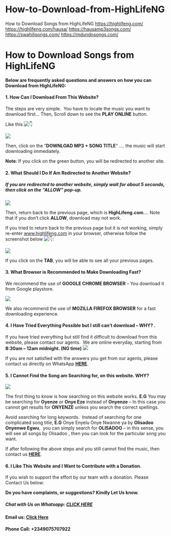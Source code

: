 # How-to-Download-from-HighLifeNG
How to Download Songs from HighLifeNG
https://highlifeng.com/
https://highlifeng.com/hausa/
https://hausamp3songs.com/
https://swahilisongs.com/
https://mdundosongs.com/

How to Download Songs from HighLifeNG
======================================

**Below are frequently asked questions and answers on how you can Download from HighLifeNG:**

#### **1\. How Can I Download From This Website?** 

The steps are very simple.  You have to locate the music you want to download first… Then, Scroll down to see the **PLAY ONLINE** button.

Like this ![👇](https://s.w.org/images/core/emoji/14.0.0/svg/1f447.svg)

![](https://i0.wp.com/highlifeng.com/wp-content/uploads/2021/04/PicsArt_04-11-11.27.39.gif?resize=696%2C913&ssl=1)

Then, click on the “**DOWNLOAD MP3 + SONG TITLE**” …. the music will start downloading immediately.

**Note**: If you click on the green button, you will be redirected to another site.

#### **2\. What Should I Do If Am Redirected to Another Website?** 

##### If you are redirected to another website, simply wait for about 5 seconds, then click on the “**ALLOW”** pop-up.

![](https://i0.wp.com/highlifeng.com/wp-content/uploads/2020/07/Screenshot_20200710-164935.png?resize=300%2C150&ssl=1)

Then, return back to the previous page, which is **HighLifeng.com**…. Note that if you don’t click **ALLOW**, download may not work.

If you tried to return back to the previous page but it is not working, simply re-enter www.highlifeng.com in your browser, otherwise follow the screenshot below ![👇](https://s.w.org/images/core/emoji/14.0.0/svg/1f447.svg):

![](https://i0.wp.com/highlifeng.com/wp-content/uploads/2020/07/Screenshot_20200710-165552.png?resize=200%2C300&ssl=1)

If you click on the **TAB**, you will be able to see all your previous pages.

#### **3\. What Browser is Recommended to Make Downloading Fast?** 

We recommend the use of **GOOGLE CHROME BROWSER** – You download it from Google playstore.

![](https://i0.wp.com/highlifeng.com/wp-content/uploads/2020/07/images-69.jpeg?resize=300%2C168&ssl=1)

We also recommend the use of **MOZILLA FIREFOX BROWSER** for a fast downloading experience.

#### **4\. I Have Tried Everything Possible but I still can’t download – WHY? .**

If you have tried everything but still find it difficult to download from this website, please contact our agents.  We are online everyday, starting from **8:30am – 12am midnight. (NG time)** ![](https://i0.wp.com/highlifeng.com/wp-content/uploads/2020/07/Screenshot_20200710-170600.png?resize=300%2C208&ssl=1)

If you are not satisfied with the answers you get from our agents, please contact us directly on WhatsApp [**HERE**](https://wa.me/2349067945452?text=Hello%20HighLifeng!).

#### **5\. I Cannot Find the Song am Searching for, on this website. WHY?** 

![](https://i0.wp.com/highlifeng.com/wp-content/uploads/2020/07/Screenshot_20200710-172116.png?resize=300%2C238&ssl=1)

The first thing to know is how searching on this website works. **E.G** You may be searching for **Oyenze** or **Onye Eze** instead of **Onyenze** – In this case you cannot get results for **ONYENZE** unless you search the correct spellings.

Avoid searching for long keywords.  Instead of searching for one complicated song title, **E.G** Onye Enyelu Onye Nwanne ya by **Olisadoo Onyenwe Egwu**,  you can simply search for **OLISADOO** – in this sense, you will see all songs by Olisadoo , then you can look for the particular song you want.

If after following the above steps and you still cannot find the music, then contact us [**HERE**](https://wa.me/2349067945452?text=Hello%20HighLifeng!).

#### **6\. I Like This Website and I Want to Contribute with a Donation.**

If you wish to support the effort by our team with a donation. Please Contact Us below:

**Do you have complaints, or suggestions? Kindly Let Us know.**

##### Chat with Us on Whatsapp: [**CLICK HERE**](https://wa.me/09067945452?text=Hello%20HighLifeng)

#### Email us: [**Click Here**](mailto:HighlifeNgmedia@gmail.com) 

#### Phone Call: **+2349075707922**